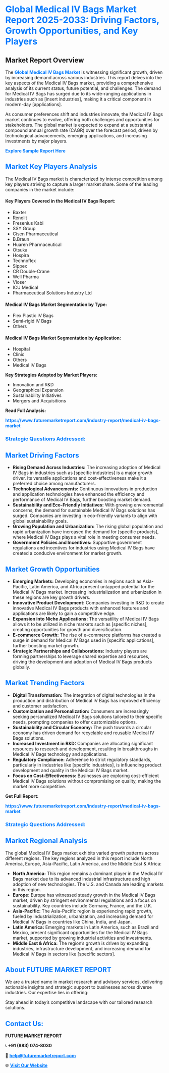<h1 style="color: #007BFF;">Global Medical IV Bags Market Report 2025-2033: Driving Factors, Growth Opportunities, and Key Players</h1>

<section id="overview">
<h2>Market Report Overview</h2>
<p>The <a href="https://www.futuremarketreport.com/industry-report/medical-iv-bags-market" style="color: #007BFF; text-decoration: none;"><strong>Global Medical IV Bags Market</strong></a> is witnessing significant growth, driven by increasing demand across various industries. This report delves into the key aspects of the Medical IV Bags market, providing a comprehensive analysis of its current status, future potential, and challenges. The demand for Medical IV Bags has surged due to its wide-ranging applications in industries such as [insert industries], making it a critical component in modern-day [applications].</p>
<p>As consumer preferences shift and industries innovate, the Medical IV Bags market continues to evolve, offering both challenges and opportunities for stakeholders. The global market is expected to expand at a substantial compound annual growth rate (CAGR) over the forecast period, driven by technological advancements, emerging applications, and increasing investments by major players.</p>
</section>

<section id="overview">
<p><a href="https://www.futuremarketreport.com/request-sample/reportId=125011" style="color: #007BFF; text-decoration: none;"><strong>Explore Sample Report Here</strong></a></p>
</section>

<section id="key-players">
<h2 style="color: #007BFF;">Market Key Players Analysis</h2>
<p>The Medical IV Bags market is characterized by intense competition among key players striving to capture a larger market share. Some of the leading companies in the market include:</p>
<h4>Key Players Covered in the Medical IV Bags Report:</h4>
<ul><li>Baxter</li><li>Renolit</li><li>Fresenius Kabi</li><li>SSY Group</li><li>Cisen Pharmaceutical</li><li>B.Braun</li><li>Huaren Pharmaceutical</li><li>Otsuka</li><li>Hospira</li><li>Technoflex</li><li>Sippex</li><li>CR Double-Crane</li><li>Well Pharma</li><li>Vioser</li><li>ICU Medical</li><li>Pharmaceutical Solutions Industry Ltd</li></ul>
<h4>Medical IV Bags Market Segmentation by Type:</h4>
<ul><li>Flex Plastic IV Bags</li><li>Semi-rigid IV Bags</li><li>Others</li></ul>

<h4>Medical IV Bags Market Segmentation by Application:</h4>
<ul><li>Hospital</li><li>Clinic</li><li>Others</li><li>Medical IV Bags</li></ul>
<p><strong>Key Strategies Adopted by Market Players:</strong></p>
<ul>
<li>Innovation and R&D</li>
<li>Geographical Expansion</li>
<li>Sustainability Initiatives</li>
<li>Mergers and Acquisitions</li>
</ul>
</section>

<section>
<p><strong>Read Full Analysis: </strong></p><a href="https://www.futuremarketreport.com/industry-report/medical-iv-bags-market" style="color: #007BFF; text-decoration: none;"><strong>https://www.futuremarketreport.com/industry-report/medical-iv-bags-market</strong></a>
<h3 style="color: #007BFF;">Strategic Questions Addressed:</h3>
</section>

<section id="driving-factors">
<h2 style="color: #007BFF;">Market Driving Factors</h2>
<ul>
<li><strong>Rising Demand Across Industries:</strong> The increasing adoption of Medical IV Bags in industries such as [specific industries] is a major growth driver. Its versatile applications and cost-effectiveness make it a preferred choice among manufacturers.</li>
<li><strong>Technological Advancements:</strong> Continuous innovations in production and application technologies have enhanced the efficiency and performance of Medical IV Bags, further boosting market demand.</li>
<li><strong>Sustainability and Eco-Friendly Initiatives:</strong> With growing environmental concerns, the demand for sustainable Medical IV Bags solutions has surged. Companies are investing in eco-friendly variants to align with global sustainability goals.</li>
<li><strong>Growing Population and Urbanization:</strong> The rising global population and rapid urbanization have increased the demand for [specific products], where Medical IV Bags plays a vital role in meeting consumer needs.</li>
<li><strong>Government Policies and Incentives:</strong> Supportive government regulations and incentives for industries using Medical IV Bags have created a conducive environment for market growth.</li>
</ul>
</section>

<section id="growth-opportunities">
<h2 style="color: #007BFF;">Market Growth Opportunities</h2>
<ul>
<li><strong>Emerging Markets:</strong> Developing economies in regions such as Asia-Pacific, Latin America, and Africa present untapped potential for the Medical IV Bags market. Increasing industrialization and urbanization in these regions are key growth drivers.</li>
<li><strong>Innovative Product Development:</strong> Companies investing in R&D to create innovative Medical IV Bags products with enhanced features and applications are likely to gain a competitive edge.</li>
<li><strong>Expansion into Niche Applications:</strong> The versatility of Medical IV Bags allows it to be utilized in niche markets such as [specific niches], creating opportunities for growth and diversification.</li>
<li><strong>E-commerce Growth:</strong> The rise of e-commerce platforms has created a surge in demand for Medical IV Bags used in [specific applications], further boosting market growth.</li>
<li><strong>Strategic Partnerships and Collaborations:</strong> Industry players are forming partnerships to leverage shared expertise and resources, driving the development and adoption of Medical IV Bags products globally.</li>
</ul>
</section>

<section id="trending-factors">
<h2 style="color: #007BFF;">Market Trending Factors</h2>
<ul>
<li><strong>Digital Transformation:</strong> The integration of digital technologies in the production and distribution of Medical IV Bags has improved efficiency and customer satisfaction.</li>
<li><strong>Customization and Personalization:</strong> Consumers are increasingly seeking personalized Medical IV Bags solutions tailored to their specific needs, prompting companies to offer customizable options.</li>
<li><strong>Sustainability and Circular Economy:</strong> The push towards a circular economy has driven demand for recyclable and reusable Medical IV Bags solutions.</li>
<li><strong>Increased Investment in R&D:</strong> Companies are allocating significant resources to research and development, resulting in breakthroughs in Medical IV Bags technology and applications.</li>
<li><strong>Regulatory Compliance:</strong> Adherence to strict regulatory standards, particularly in industries like [specific industries], is influencing product development and quality in the Medical IV Bags market.</li>
<li><strong>Focus on Cost-Effectiveness:</strong> Businesses are exploring cost-efficient Medical IV Bags solutions without compromising on quality, making the market more competitive.</li>
</ul>
</section>

<section>
<p><strong>Get Full Report: </strong></p><a href="https://www.futuremarketreport.com/industry-report/medical-iv-bags-market" style="color: #007BFF; text-decoration: none;"><strong>https://www.futuremarketreport.com/industry-report/medical-iv-bags-market</strong></a>
<h3 style="color: #007BFF;">Strategic Questions Addressed:</h3>
</section>


<section id="regional-analysis">
<h2 style="color: #007BFF;">Market Regional Analysis</h2>
<p>The global Medical IV Bags market exhibits varied growth patterns across different regions. The key regions analyzed in this report include North America, Europe, Asia-Pacific, Latin America, and the Middle East & Africa:</p>
<ul>
<li><strong>North America:</strong> This region remains a dominant player in the Medical IV Bags market due to its advanced industrial infrastructure and high adoption of new technologies. The U.S. and Canada are leading markets in this region.</li>
<li><strong>Europe:</strong> Europe has witnessed steady growth in the Medical IV Bags market, driven by stringent environmental regulations and a focus on sustainability. Key countries include Germany, France, and the U.K.</li>
<li><strong>Asia-Pacific:</strong> The Asia-Pacific region is experiencing rapid growth, fueled by industrialization, urbanization, and increasing demand for Medical IV Bags in countries like China, India, and Japan.</li>
<li><strong>Latin America:</strong> Emerging markets in Latin America, such as Brazil and Mexico, present significant opportunities for the Medical IV Bags market, supported by growing industrial activities and investments.</li>
<li><strong>Middle East & Africa:</strong> The region’s growth is driven by expanding industries, infrastructure development, and increasing demand for Medical IV Bags in sectors like [specific sectors].</li>
</ul>
</section>

<footer>
<h2 style="color: #007BFF;">About FUTURE MARKET REPORT</h2>
<p>We are a trusted name in market research and advisory services, delivering actionable insights and strategic support to businesses across diverse industries. Our expertise lies in offering:</p>

<p>Stay ahead in today’s competitive landscape with our tailored research solutions.</p>

<h2 style="color: #007BFF;">Contact Us:</h2>
<p><strong>FUTURE MARKET REPORT</strong></p>
<p>📞 <strong>+91 (883) 074-8030</strong></p>
<p>📧 <strong><a href="mailto:help@futuremarketreport.com" style="color: #007BFF;">help@futuremarketreport.com</a></strong></p>
<p>🌐 <strong><a href="https://www.futuremarketreport.com/" style="color: #007BFF;">Visit Our Website</a></strong></p>
</footer>